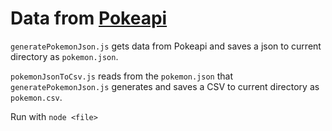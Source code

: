 # Data from [Pokeapi](https://pokeapi.co/)
`generatePokemonJson.js` gets data from Pokeapi and saves a json to current directory as `pokemon.json`.

`pokemonJsonToCsv.js` reads from the `pokemon.json` that `generatePokemonJson.js` generates and saves a CSV to current directory as `pokemon.csv`.

Run with `node <file>`
